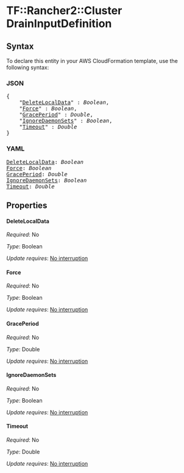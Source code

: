 # TF::Rancher2::Cluster DrainInputDefinition

## Syntax

To declare this entity in your AWS CloudFormation template, use the following syntax:

### JSON

<pre>
{
    "<a href="#deletelocaldata" title="DeleteLocalData">DeleteLocalData</a>" : <i>Boolean</i>,
    "<a href="#force" title="Force">Force</a>" : <i>Boolean</i>,
    "<a href="#graceperiod" title="GracePeriod">GracePeriod</a>" : <i>Double</i>,
    "<a href="#ignoredaemonsets" title="IgnoreDaemonSets">IgnoreDaemonSets</a>" : <i>Boolean</i>,
    "<a href="#timeout" title="Timeout">Timeout</a>" : <i>Double</i>
}
</pre>

### YAML

<pre>
<a href="#deletelocaldata" title="DeleteLocalData">DeleteLocalData</a>: <i>Boolean</i>
<a href="#force" title="Force">Force</a>: <i>Boolean</i>
<a href="#graceperiod" title="GracePeriod">GracePeriod</a>: <i>Double</i>
<a href="#ignoredaemonsets" title="IgnoreDaemonSets">IgnoreDaemonSets</a>: <i>Boolean</i>
<a href="#timeout" title="Timeout">Timeout</a>: <i>Double</i>
</pre>

## Properties

#### DeleteLocalData

_Required_: No

_Type_: Boolean

_Update requires_: [No interruption](https://docs.aws.amazon.com/AWSCloudFormation/latest/UserGuide/using-cfn-updating-stacks-update-behaviors.html#update-no-interrupt)

#### Force

_Required_: No

_Type_: Boolean

_Update requires_: [No interruption](https://docs.aws.amazon.com/AWSCloudFormation/latest/UserGuide/using-cfn-updating-stacks-update-behaviors.html#update-no-interrupt)

#### GracePeriod

_Required_: No

_Type_: Double

_Update requires_: [No interruption](https://docs.aws.amazon.com/AWSCloudFormation/latest/UserGuide/using-cfn-updating-stacks-update-behaviors.html#update-no-interrupt)

#### IgnoreDaemonSets

_Required_: No

_Type_: Boolean

_Update requires_: [No interruption](https://docs.aws.amazon.com/AWSCloudFormation/latest/UserGuide/using-cfn-updating-stacks-update-behaviors.html#update-no-interrupt)

#### Timeout

_Required_: No

_Type_: Double

_Update requires_: [No interruption](https://docs.aws.amazon.com/AWSCloudFormation/latest/UserGuide/using-cfn-updating-stacks-update-behaviors.html#update-no-interrupt)

